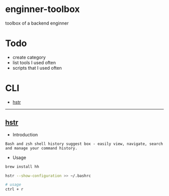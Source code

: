 # enginner-toolbox
toolbox of a backend enginner

# Todo
- create category
- list tools I used often
- scripts that I used often

# CLI
- [hstr](https://github.com/arthurbryant/enginner-toolbox/blob/master/README.md#hstr)

---

## [hstr](https://github.com/dvorka/hstr)
- Introduction

```
Bash and zsh shell history suggest box - easily view, navigate, search and manage your command history. 
```

- Usage

```sh
brew install hh

hstr --show-configuration >> ~/.bashrc

# usage
ctrl + r
```
